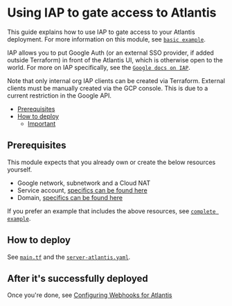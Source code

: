 # Using IAP to gate access to Atlantis

This guide explains how to use IAP to gate access to your Atlantis deployment. For more information on this module, see [`basic example`](https://github.com/bschaatsbergen/atlantis-on-gcp-vm/tree/master/examples/basic).

IAP allows you to put Google Auth (or an external SSO provider, if added outside Terraform) in front of the Atlantis UI, which is otherwise open to the world. For more on IAP specifically, see the [`Google docs on IAP`](https://cloud.google.com/iap/docs/concepts-overview).

Note that only internal org IAP clients can be created via Terraform. External clients must be manually created via the GCP console. This is due to a current restriction in the Google API.

- [Prerequisites](#prerequisites)
- [How to deploy](#how-to-deploy)
  - [Important](#important)

## Prerequisites

This module expects that you already own or create the below resources yourself.

- Google network, subnetwork and a Cloud NAT
- Service account, [specifics can be found here](../../README.md#service-account)
- Domain, [specifics can be found here](../../README.md#dns-record)

If you prefer an example that includes the above resources, see [`complete example`](https://github.com/bschaatsbergen/atlantis-on-gcp-vm/tree/master/examples/complete).

## How to deploy

See [`main.tf`](https://github.com/bschaatsbergen/atlantis-on-gcp-vm/tree/master/examples/basic/main.tf) and the [`server-atlantis.yaml`](https://github.com/bschaatsbergen/atlantis-on-gcp-vm/tree/master/examples/basic/server-atlantis.yaml).

## After it's successfully deployed

Once you're done, see [Configuring Webhooks for Atlantis](https://www.runatlantis.io/docs/configuring-webhooks.html#configuring-webhooks)
